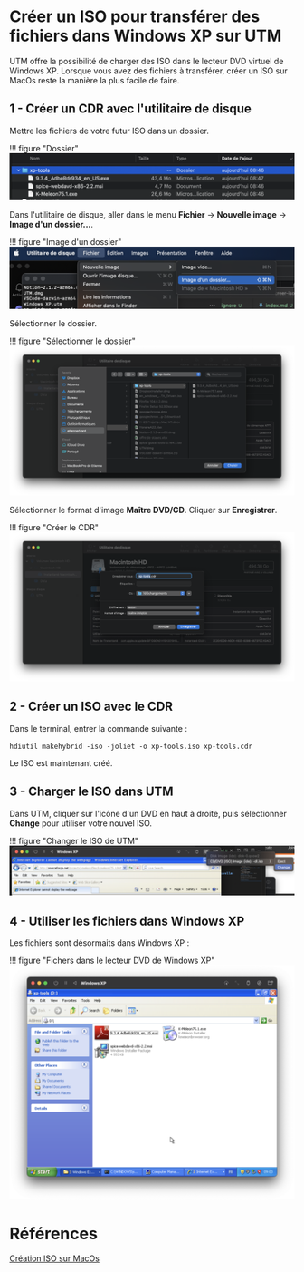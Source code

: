 # Créer un ISO pour transférer des fichiers dans Windows XP sur UTM  

UTM offre la possibilité de charger des ISO dans le lecteur DVD virtuel de Windows XP. Lorsque vous avez des fichiers à transférer, créer un ISO sur MacOs reste la manière la plus facile de faire.  

## 1 - Créer un CDR avec l'utilitaire de disque  

Mettre les fichiers de votre futur ISO dans un dossier.  

!!! figure "Dossier"
    ![utm-001](../assets/iso-001.png)  

Dans l'utilitaire de disque, aller dans le menu __Fichier__ -> __Nouvelle image__ -> __Image d'un dossier...__.  

!!! figure "Image d'un dossier"
    ![utm-002](../assets/iso-002.png)  

Sélectionner le dossier.  

!!! figure "Sélectionner le dossier"
    ![utm-003](../assets/iso-003.png)  

Sélectionner le format d'image __Maître DVD/CD__.  Cliquer sur __Enregistrer__.  

!!! figure "Créer le CDR"
    ![utm-004](../assets/iso-004.png)  

## 2 - Créer un ISO avec le CDR    

Dans le terminal, entrer la commande suivante :  

``` 
hdiutil makehybrid -iso -joliet -o xp-tools.iso xp-tools.cdr  
```   

Le ISO est maintenant créé.  

## 3 - Charger le ISO dans UTM  

Dans UTM, cliquer sur l'icône d'un DVD en haut à droite, puis sélectionner __Change__ pour utiliser votre nouvel ISO.  

!!! figure "Changer le ISO de UTM"
    ![utm-005](../assets/iso-005.png)  

## 4 - Utiliser les fichiers dans Windows XP  

Les fichiers sont désormaits dans Windows XP :  

!!! figure "Fichers dans le lecteur DVD de Windows XP"
    ![utm-006](../assets/iso-006.png)  


# Références  
[Création ISO sur MacOs](https://www.petenetlive.com/KB/Article/0001554)  

